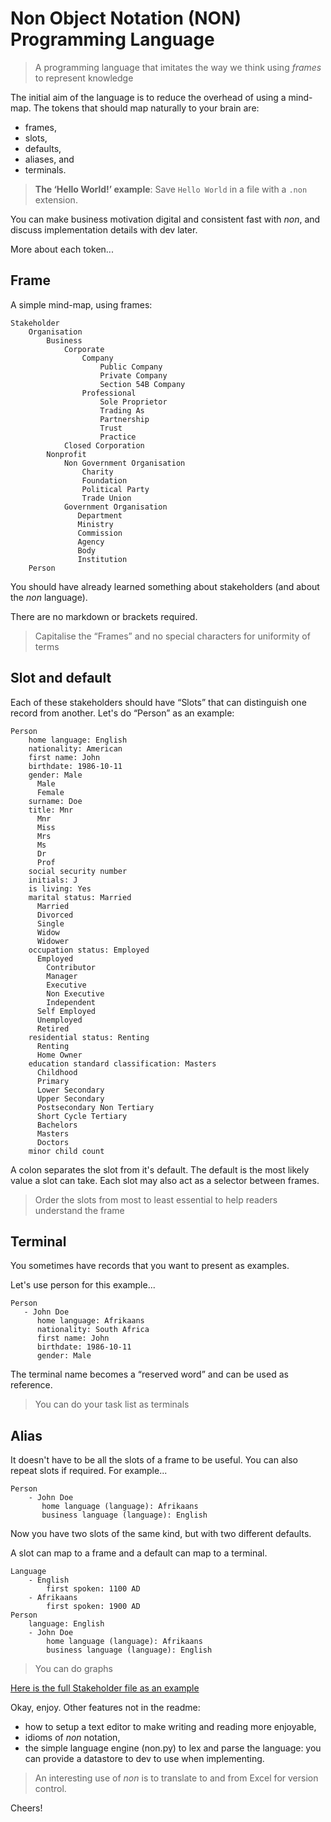 # Non Object Notation (NON) Programming Language

> A programming language that imitates the way we think using _frames_ to represent knowledge

The initial aim of the language is to reduce the overhead of using a mind-map. The tokens that should map naturally to your brain are:
* frames,
* slots,
* defaults,
* aliases, and
* terminals.

> **The ‘Hello World!’ example**: Save `Hello World` in a file with a `.non` extension.

You can make business motivation digital and consistent fast with _non_, and discuss implementation details with dev later.

More about each token...

Frame
-----
A simple mind-map, using frames:

```
Stakeholder
    Organisation
        Business
            Corporate
                Company
                    Public Company
                    Private Company
                    Section 54B Company
                Professional
                    Sole Proprietor
                    Trading As
                    Partnership
                    Trust
                    Practice
            Closed Corporation
        Nonprofit
            Non Government Organisation
                Charity
                Foundation
                Political Party
                Trade Union
            Government Organisation
               Department
               Ministry
               Commission
               Agency
               Body
               Institution
    Person
````
You should have already learned something about stakeholders (and about the _non_ language).

There are no markdown or brackets required.

> Capitalise the “Frames” and no special characters for uniformity of terms

Slot and default
----------------
Each of these stakeholders should have “Slots” that can distinguish one record from another.
Let's do “Person” as an example:
```
Person
    home language: English
    nationality: American
    first name: John
    birthdate: 1986-10-11
    gender: Male
      Male
      Female
    surname: Doe
    title: Mnr
      Mnr
      Miss
      Mrs
      Ms
      Dr
      Prof
    social security number
    initials: J
    is living: Yes
    marital status: Married
      Married
      Divorced
      Single
      Widow
      Widower
    occupation status: Employed
      Employed
        Contributor
        Manager
        Executive
        Non Executive
        Independent
      Self Employed
      Unemployed
      Retired
    residential status: Renting
      Renting
      Home Owner
    education standard classification: Masters
      Childhood
      Primary
      Lower Secondary
      Upper Secondary
      Postsecondary Non Tertiary
      Short Cycle Tertiary
      Bachelors
      Masters
      Doctors
    minor child count
```
A colon separates the slot from it's default. The default is the most likely value a slot can take. Each slot may also act as a selector between frames.
> Order the slots from most to least essential to help readers understand the frame

Terminal
--------

You sometimes have records that you want to present as examples.

Let's use person for this example...
```
Person
   - John Doe
      home language: Afrikaans
      nationality: South Africa
      first name: John
      birthdate: 1986-10-11
      gender: Male
 ```
 The terminal name becomes a “reserved word” and can be used as reference.
> You can do your task list as terminals

 Alias
 -----
 It doesn't have to be all the slots of a frame to be useful. You can also repeat slots if required. For example...
 ```
 Person
     - John Doe
        home language (language): Afrikaans
        business language (language): English
```
Now you have two slots of the same kind, but with two different defaults.

A slot can map to a frame and a default can map to a terminal.

```
Language
    - English
        first spoken: 1100 AD
    - Afrikaans
        first spoken: 1900 AD
Person
    language: English
    - John Doe
        home language (language): Afrikaans
        business language (language): English
```
> You can do graphs

[Here is the full Stakeholder file as an example](https://github.com/Jakus23/non/blob/main/Stakeholder.non)

Okay, enjoy. Other features not in the readme:

* how to setup a text editor to make writing and reading more enjoyable,
* idioms of _non_ notation,
* the simple language engine (non.py) to lex and parse the language: you can provide a datastore to dev to use when implementing.

> An interesting use of *non* is to translate to and from Excel for version control.

Cheers!

